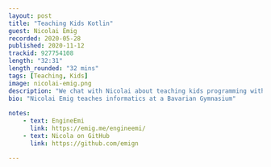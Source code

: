 ```yaml
---
layout: post
title: "Teaching Kids Kotlin"
guest: Nicolai Emig
recorded: 2020-05-28
published: 2020-11-12
trackid: 927754108
length: "32:31"
length_rounded: "32 mins"
tags: [Teaching, Kids]
image: nicolai-emig.png
description: "We chat with Nicolai about teaching kids programming with Kotlin, as well as his project, EngineEmi written in Kotlin, which tries to aid in this task"
bio: "Nicolai Emig teaches informatics at a Bavarian Gymnasium"
     
notes:
    - text: EngineEmi
      link: https://emig.me/engineemi/  
    - text: Nicola on GitHub
      link: https://github.com/emign

---
```

